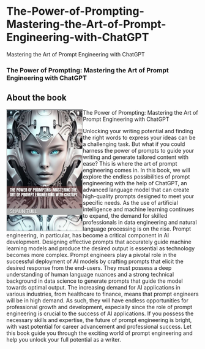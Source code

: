 # The-Power-of-Prompting-Mastering-the-Art-of-Prompt-Engineering-with-ChatGPT
Mastering the Art of Prompt Engineering with ChatGPT


###  The Power of Prompting: Mastering the Art of Prompt Engineering with ChatGPT


## About the book
<a target="_blank" href="https://read.amazon.co.uk/?ref_=dbs_p_ebk_r00_pbcb_rnvc00&_encoding=UTF8&asin=B0BWMK5DKJ">
  <img src="/ChatGPT_Cover.jpg" alt="Book Cover" width="200" align="left"/>
</a>

The Power of Prompting: Mastering the Art of Prompt Engineering with ChatGPT


Unlocking your writing potential and finding the right words to express your ideas can be a challenging task. But what if you could harness the power of prompts to guide your writing and generate tailored content with ease? This is where the art of prompt engineering comes in. In this book, we will explore the endless possibilities of prompt engineering with the help of ChatGPT, an advanced language model that can create high-quality prompts designed to meet your specific needs. As the use of artificial intelligence and machine learning continues to expand, the demand for skilled professionals in data engineering and natural language processing is on the rise. Prompt engineering, in particular, has become a critical component in AI development. Designing effective prompts that accurately guide machine learning models and produce the desired output is essential as technology becomes more complex. Prompt engineers play a pivotal role in the successful deployment of AI models by crafting prompts that elicit the desired response from the end-users. They must possess a deep understanding of human language nuances and a strong technical background in data science to generate prompts that guide the model towards optimal output. The increasing demand for AI applications in various industries, from healthcare to finance, means that prompt engineers will be in high demand. As such, they will have endless opportunities for professional growth and development, especially since the role of prompt engineering is crucial to the success of AI applications. If you possess the necessary skills and expertise, the future of prompt engineering is bright, with vast potential for career advancement and professional success. Let this book guide you through the exciting world of prompt engineering and help you unlock your full potential as a writer.
